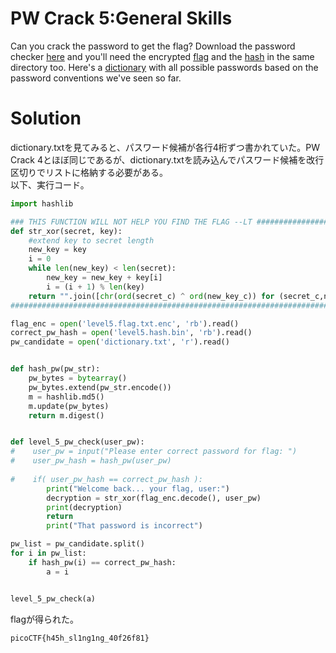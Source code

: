 # PW Crack 5:General Skills

Can you crack the password to get the flag? Download the password checker [here](level5.py) and you'll need the encrypted [flag](level5.flag.txt.enc) and the [hash](level5.hash.bin) in the same directory too. Here's a [dictionary](dictionary.txt) with all possible passwords based on the password conventions we've seen so far.

# Solution

dictionary.txtを見てみると、パスワード候補が各行4桁ずつ書かれていた。PW Crack 4とほぼ同じであるが、dictionary.txtを読み込んでパスワード候補を改行区切りでリストに格納する必要がある。\
以下、実行コード。
```python solve.py
import hashlib

### THIS FUNCTION WILL NOT HELP YOU FIND THE FLAG --LT ########################
def str_xor(secret, key):
    #extend key to secret length
    new_key = key
    i = 0
    while len(new_key) < len(secret):
        new_key = new_key + key[i]
        i = (i + 1) % len(key)        
    return "".join([chr(ord(secret_c) ^ ord(new_key_c)) for (secret_c,new_key_c) in zip(secret,new_key)])
###############################################################################

flag_enc = open('level5.flag.txt.enc', 'rb').read()
correct_pw_hash = open('level5.hash.bin', 'rb').read()
pw_candidate = open('dictionary.txt', 'r').read()


def hash_pw(pw_str):
    pw_bytes = bytearray()
    pw_bytes.extend(pw_str.encode())
    m = hashlib.md5()
    m.update(pw_bytes)
    return m.digest()


def level_5_pw_check(user_pw):
#    user_pw = input("Please enter correct password for flag: ")
#    user_pw_hash = hash_pw(user_pw)
    
#    if( user_pw_hash == correct_pw_hash ):
        print("Welcome back... your flag, user:")
        decryption = str_xor(flag_enc.decode(), user_pw)
        print(decryption)
        return
        print("That password is incorrect")

pw_list = pw_candidate.split()
for i in pw_list:
    if hash_pw(i) == correct_pw_hash:
        a = i


level_5_pw_check(a)
```
flagが得られた。

`picoCTF{h45h_sl1ng1ng_40f26f81}`
